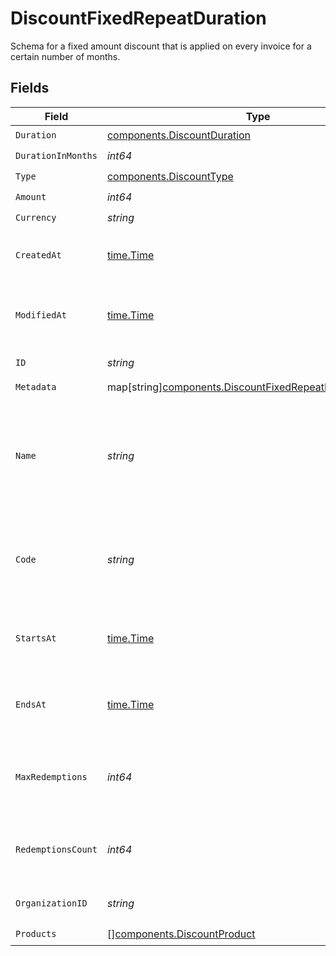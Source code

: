 # DiscountFixedRepeatDuration

Schema for a fixed amount discount that is applied on every invoice
for a certain number of months.


## Fields

| Field                                                                                                                       | Type                                                                                                                        | Required                                                                                                                    | Description                                                                                                                 |
| --------------------------------------------------------------------------------------------------------------------------- | --------------------------------------------------------------------------------------------------------------------------- | --------------------------------------------------------------------------------------------------------------------------- | --------------------------------------------------------------------------------------------------------------------------- |
| `Duration`                                                                                                                  | [components.DiscountDuration](../../models/components/discountduration.md)                                                  | :heavy_check_mark:                                                                                                          | N/A                                                                                                                         |
| `DurationInMonths`                                                                                                          | *int64*                                                                                                                     | :heavy_check_mark:                                                                                                          | N/A                                                                                                                         |
| `Type`                                                                                                                      | [components.DiscountType](../../models/components/discounttype.md)                                                          | :heavy_check_mark:                                                                                                          | N/A                                                                                                                         |
| `Amount`                                                                                                                    | *int64*                                                                                                                     | :heavy_check_mark:                                                                                                          | N/A                                                                                                                         |
| `Currency`                                                                                                                  | *string*                                                                                                                    | :heavy_check_mark:                                                                                                          | N/A                                                                                                                         |
| `CreatedAt`                                                                                                                 | [time.Time](https://pkg.go.dev/time#Time)                                                                                   | :heavy_check_mark:                                                                                                          | Creation timestamp of the object.                                                                                           |
| `ModifiedAt`                                                                                                                | [time.Time](https://pkg.go.dev/time#Time)                                                                                   | :heavy_check_mark:                                                                                                          | Last modification timestamp of the object.                                                                                  |
| `ID`                                                                                                                        | *string*                                                                                                                    | :heavy_check_mark:                                                                                                          | The ID of the object.                                                                                                       |
| `Metadata`                                                                                                                  | map[string][components.DiscountFixedRepeatDurationMetadata](../../models/components/discountfixedrepeatdurationmetadata.md) | :heavy_check_mark:                                                                                                          | N/A                                                                                                                         |
| `Name`                                                                                                                      | *string*                                                                                                                    | :heavy_check_mark:                                                                                                          | Name of the discount. Will be displayed to the customer when the discount is applied.                                       |
| `Code`                                                                                                                      | *string*                                                                                                                    | :heavy_check_mark:                                                                                                          | Code customers can use to apply the discount during checkout.                                                               |
| `StartsAt`                                                                                                                  | [time.Time](https://pkg.go.dev/time#Time)                                                                                   | :heavy_check_mark:                                                                                                          | Timestamp after which the discount is redeemable.                                                                           |
| `EndsAt`                                                                                                                    | [time.Time](https://pkg.go.dev/time#Time)                                                                                   | :heavy_check_mark:                                                                                                          | Timestamp after which the discount is no longer redeemable.                                                                 |
| `MaxRedemptions`                                                                                                            | *int64*                                                                                                                     | :heavy_check_mark:                                                                                                          | Maximum number of times the discount can be redeemed.                                                                       |
| `RedemptionsCount`                                                                                                          | *int64*                                                                                                                     | :heavy_check_mark:                                                                                                          | Number of times the discount has been redeemed.                                                                             |
| `OrganizationID`                                                                                                            | *string*                                                                                                                    | :heavy_check_mark:                                                                                                          | The organization ID.                                                                                                        |
| `Products`                                                                                                                  | [][components.DiscountProduct](../../models/components/discountproduct.md)                                                  | :heavy_check_mark:                                                                                                          | N/A                                                                                                                         |